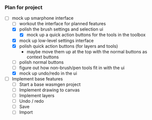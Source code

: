 ### Plan for project

- [ ] mock up smarphone interface
    - [ ] workout the interface for planned features
    - [x] polish the brush settings and selection ui
        - [x] mock up a quick action buttons for the tools in the toolbox
    - [x] mock up low-level settings interface
    - [x] polish quick action buttons (for layers and tools)
        - maybe move them up at the top with the normal buttons as context buttons
    - [ ] polish normal buttons 
    - [ ] figure out how non-brush/pen tools fit in with the ui
    - [x] mock up undo/redo in the ui
- [ ] Implement base features
    - [ ] Start a base wasmgen project
    - [ ] Implement drawing to canvas
    - [ ] Implement layers
    - [ ] Undo / redo
    - [ ] Save
    - [ ] Import